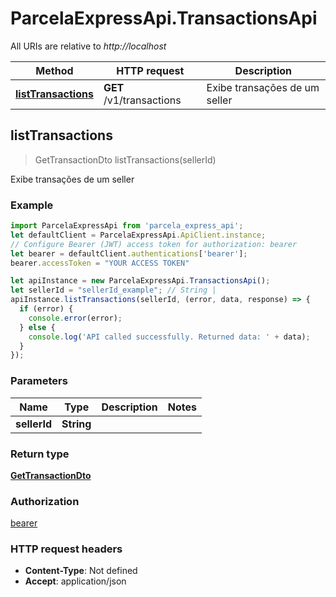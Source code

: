 # ParcelaExpressApi.TransactionsApi

All URIs are relative to *http://localhost*

Method | HTTP request | Description
------------- | ------------- | -------------
[**listTransactions**](TransactionsApi.md#listTransactions) | **GET** /v1/transactions | Exibe transações de um seller



## listTransactions

> GetTransactionDto listTransactions(sellerId)

Exibe transações de um seller

### Example

```javascript
import ParcelaExpressApi from 'parcela_express_api';
let defaultClient = ParcelaExpressApi.ApiClient.instance;
// Configure Bearer (JWT) access token for authorization: bearer
let bearer = defaultClient.authentications['bearer'];
bearer.accessToken = "YOUR ACCESS TOKEN"

let apiInstance = new ParcelaExpressApi.TransactionsApi();
let sellerId = "sellerId_example"; // String | 
apiInstance.listTransactions(sellerId, (error, data, response) => {
  if (error) {
    console.error(error);
  } else {
    console.log('API called successfully. Returned data: ' + data);
  }
});
```

### Parameters


Name | Type | Description  | Notes
------------- | ------------- | ------------- | -------------
 **sellerId** | **String**|  | 

### Return type

[**GetTransactionDto**](GetTransactionDto.md)

### Authorization

[bearer](../README.md#bearer)

### HTTP request headers

- **Content-Type**: Not defined
- **Accept**: application/json

